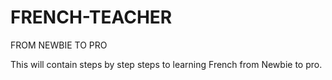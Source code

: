# FRENCH-TEACHER
FROM NEWBIE TO PRO

This will contain steps by step steps to learning French from Newbie to pro.
